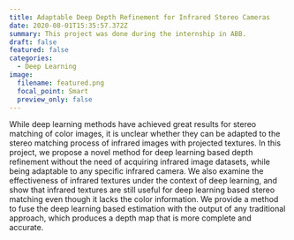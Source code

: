 ```yaml
---
title: Adaptable Deep Depth Refinement for Infrared Stereo Cameras
date: 2020-08-01T15:35:57.372Z
summary: This project was done during the internship in ABB.
draft: false
featured: false
categories:
  - Deep Learning
image:
  filename: featured.png
  focal_point: Smart
  preview_only: false
---
```

While deep learning methods have achieved great results for stereo matching of color images, it is unclear whether they can be adapted to the stereo matching process of infrared images with projected textures. In this project, we propose a novel method for deep learning based depth refinement without the need of acquiring infrared image datasets, while being adaptable to any specific infrared camera. We also examine the effectiveness of infrared textures under the context of deep learning, and show that infrared textures are still useful for deep learning based stereo matching even though it lacks the color information. We provide a method to fuse the deep learning based estimation with the output of any traditional approach, which produces a depth map that is more complete and accurate.